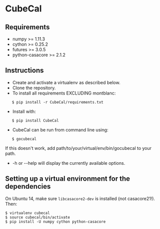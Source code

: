 # CubeCal

## Requirements

* numpy >= 1.11.3
* cython >= 0.25.2
* futures >= 3.0.5
* python-casacore >= 2.1.2

## Instructions

* Create and activate a virtualenv as described below.
* Clone the repository.
* To install all requirements EXCLUDING montblanc:

```
   $ pip install -r CubeCal/requirements.txt
```

* Install with:

```
   $ pip install CubeCal
```

* CubeCal can be run from command line using: 

```
   $ gocubecal
```	 

If this doesn't work, add path/to/your/virtual/env/bin/gocubecal to your path.

* -h or --help will display the currently available options.

## Setting up a virtual environment for the dependencies

On Ubuntu 14, make sure ``libcasacore2-dev`` is installed (not casacore21!). Then:

```
$ virtualenv cubecal
$ source cubecal/bin/activate
$ pip install -U numpy cython python-casacore
```





